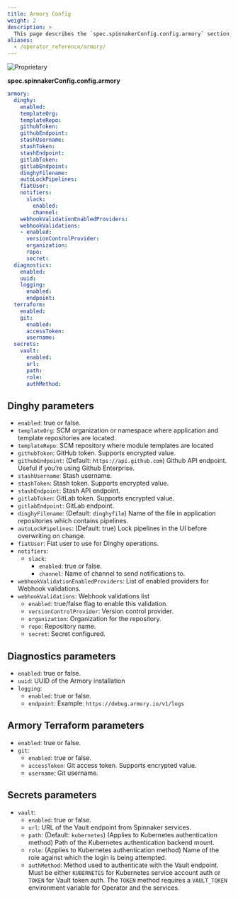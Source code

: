 ```yaml
---
title: Armory Config
weight: 2
description: >
  This page describes the `spec.spinnakerConfig.config.armory` section, which is used to configure features in Armory Enterprise for Spinnaker.
aliases:
  - /operator_reference/armory/
---
```


![Proprietary](/images/proprietary.svg)

**spec.spinnakerConfig.config.armory**

```yaml
armory:
  dinghy:
    enabled:
    templateOrg:
    templateRepo:
    githubToken:
    githubEndpoint:
    stashUsername:
    stashToken:
    stashEndpoint:
    gitlabToken:
    gitlabEndpoint:
    dinghyFilename:
    autoLockPipelines:
    fiatUser:
    notifiers:
      slack:
        enabled:
        channel:
    webhookValidationEnabledProviders:
    webhookValidations:
    - enabled:
      versionControlProvider:
      organization:
      repo:
      secret:
  diagnostics:
    enabled:
    uuid:
    logging:
      enabled:
      endpoint:
  terraform:
    enabled:
    git:
      enabled:
      accessToken:
      username:
  secrets:
    vault:
      enabled:
      url:
      path:
      role:
      authMethod:
```

## Dinghy parameters

- `enabled`: true or false.
- `templateOrg`: SCM organization or namespace where application and template repositories are located.
- `templateRepo`: SCM repository where module templates are located
- `githubToken`: GitHub token. Supports encrypted value.
- `githubEndpoint`: (Default: `https://api.github.com`) Github API endpoint. Useful if you’re using Github Enterprise.
- `stashUsername`: Stash username.
- `stashToken`: Stash token. Supports encrypted value.
- `stashEndpoint`: Stash API endpoint.
- `gitlabToken`: GitLab token.  Supports encrypted value.
- `gitlabEndpoint`: GitLab endpoint.
- `dinghyFilename`: (Default: `dinghyfile`) Name of the file in application repositories which contains pipelines.
- `autoLockPipelines`: (Default: true) Lock pipelines in the UI before overwriting on change.
- `fiatUser`: Fiat user to use for Dinghy operations.
- `notifiers`:
  - `slack`:
    - `enabled`: true or false.
    - `channel`: Name of channel to send notifications to.
- `webhookValidationEnabledProviders`: List of enabled providers for Webhook validations.
- `webhookValidations`: Webhook validations list
  - `enabled`: true/false flag to enable this validation.
  - `versionControlProvider`: Version control provider.
  - `organization`: Organization for the repository.
  - `repo`: Repository name.
  - `secret`: Secret configured.

## Diagnostics parameters

- `enabled`: true or false.
- `uuid`: UUID of the Armory installation
- `logging`:
  - `enabled`: true or false.
  - `endpoint`: Example: `https://debug.armory.io/v1/logs`

## Armory Terraform parameters

- `enabled`: true or false.
- `git`:
  - `enabled`: true or false.
  - `accessToken`: Git access token. Supports encrypted value.
  - `username`: Git username.

## Secrets parameters

- `vault`:
  - `enabled`: true or false.
  - `url`: URL of the Vault endpoint from Spinnaker services.
  - `path`: (Default: `kubernetes`) (Applies to Kubernetes authentication method) Path of the Kubernetes authentication backend mount.
  - `role`: (Applies to Kubernetes authentication method) Name of the role against which the login is being attempted.
  - `authMethod`: Method used to authenticate with the Vault endpoint. Must be either `KUBERNETES` for Kubernetes service account auth or `TOKEN` for Vault token auth. The `TOKEN` method requires a `VAULT_TOKEN` environment variable for Operator and the services.
